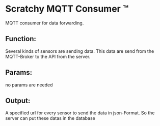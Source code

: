# Scratchy MQTT Consumer :tm:
MQTT consumer for data forwarding.

## Function:
Several kinds of sensors are sending data. This data are send from the MQTT-Broker to the API from the server.

## Params:
no params are needed

## Output:
A specified url for every sensor to send the data in json-Format. So the server can put these datas in the database
